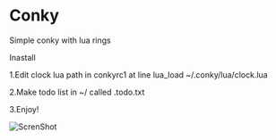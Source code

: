 # Conky
Simple conky with lua rings

Inastall

1.Edit clock lua path in conkyrc1 at line lua_load ~/.conky/lua/clock.lua 

2.Make todo list in ~/ called .todo.txt

3.Enjoy!

![ScrenShot](https://github.com/dabicata/Conky/blob/master/conkylook.png?raw=true)
